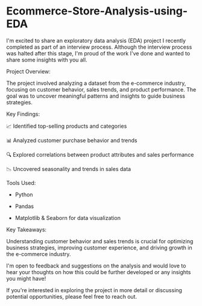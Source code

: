 # Ecommerce-Store-Analysis-using-EDA

I'm excited to share an exploratory data analysis (EDA) project I recently completed as part of an interview process. Although the interview process was halted after this stage, I'm proud of the work I've done and wanted to share some insights with you all.



Project Overview:

The project involved analyzing a dataset from the e-commerce industry, focusing on customer behavior, sales trends, and product performance. The goal was to uncover meaningful patterns and insights to guide business strategies.



Key Findings:<br>

📈 Identified top-selling products and categories

📊 Analyzed customer purchase behavior and trends

🔍 Explored correlations between product attributes and sales performance

📉 Uncovered seasonality and trends in sales data



Tools Used:

- Python

- Pandas

- Matplotlib & Seaborn for data visualization


Key Takeaways:

Understanding customer behavior and sales trends is crucial for optimizing business strategies, improving customer experience, and driving growth in the e-commerce industry.



I'm open to feedback and suggestions on the analysis and would love to hear your thoughts on how this could be further developed or any insights you might have!



If you're interested in exploring the project in more detail or discussing potential opportunities, please feel free to reach out.

